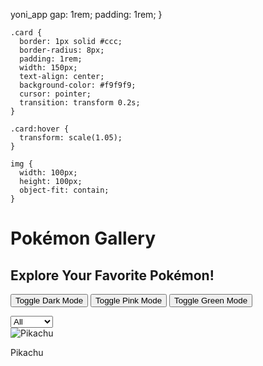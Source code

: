 yoni_app
      gap: 1rem;
      padding: 1rem;
    }

    .card {
      border: 1px solid #ccc;
      border-radius: 8px;
      padding: 1rem;
      width: 150px;
      text-align: center;
      background-color: #f9f9f9;
      cursor: pointer;
      transition: transform 0.2s;
    }

    .card:hover {
      transform: scale(1.05);
    }

    img {
      width: 100px;
      height: 100px;
      object-fit: contain;
    }
  </style>
</head>
<body>
  <h1>Pokémon Gallery</h1>
  <h2>Explore Your Favorite Pokémon!</h2>

  <button id="darkModeToggle">Toggle Dark Mode</button>
  <button id="pinkModeToggle">Toggle Pink Mode</button>
  <button id="greenModeToggle">Toggle Green Mode</button>

  <select id="filter">
    <option value="all">All</option>
    <option value="Electric">Electric</option>
    <option value="Grass">Grass</option>
    <option value="Fire">Fire</option>
    <option value="Water">Water</option>
    <option value="Psychic">Psychic</option>
    <option value="Normal">Normal</option>
    <option value="Ghost">Ghost</option>
    <option value="Dragon">Dragon</option>
  </select>

  <main class="gallery">
    <div class="card" data-type="Electric">
      <img src="assets/pikachu.png" alt="Pikachu" />
      <p>Pikachu</p>

